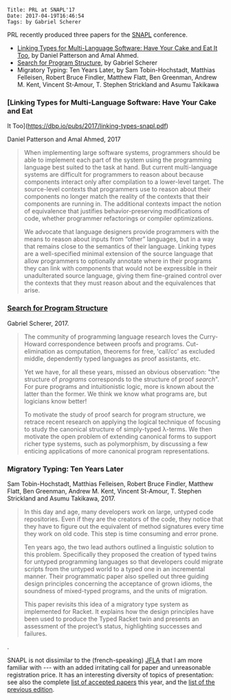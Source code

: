     Title: PRL at SNAPL'17
    Date: 2017-04-19T16:46:54
    Tags: by Gabriel Scherer

PRL recently produced three papers for the
[SNAPL](http://snapl.org/2017/index.html) conference.

- [Linking Types for Multi-Language Software: Have Your Cake and Eat
  It Too](https://dbp.io/pubs/2017/linking-types-snapl.pdf), by Daniel
  Patterson and Amal Ahmed.
- [Search for Program Structure](http://www.ccs.neu.edu/home/gasche/research/canonical-forms/snapl.pdf),
  by Gabriel Scherer
- Migratory Typing: Ten Years Later, by Sam Tobin-Hochstadt, Matthias
  Felleisen, Robert Bruce Findler, Matthew Flatt, Ben Greenman, Andrew
  M. Kent, Vincent St-Amour, T. Stephen Strickland and Asumu Takikawa

<!-- more -->

### [Linking Types for Multi-Language Software: Have Your Cake and Eat
  It Too](https://dbp.io/pubs/2017/linking-types-snapl.pdf)

Daniel Patterson and Amal Ahmed, 2017

> When implementing large software systems, programmers should be able
> to implement each part of the system using the programming language
> best suited to the task at hand. But current multi-language systems
> are difficult for programmers to reason about because components
> interact only after compilation to a lower-level target. The
> source-level contexts that programmers use to reason about their
> components no longer match the reality of the contexts that their
> components are running in. The additional contexts impact the notion
> of equivalence that justifies behavior-preserving modifications of
> code, whether programmer refactorings or compiler optimizations.
>
> We advocate that language designers provide programmers with the
> means to reason about inputs from “other” languages, but in a way
> that remains close to the semantics of their language. Linking types
> are a well-specified minimal extension of the source language that
> allow programmers to optionally annotate where in their programs
> they can link with components that would not be expressible in their
> unadulterated source language, giving them fine-grained control over
> the contexts that they must reason about and the equivalences that
> arise.

### [Search for Program Structure](http://www.ccs.neu.edu/home/gasche/research/canonical-forms/snapl.pdf)

Gabriel Scherer, 2017.

> The community of programming language research loves the
> Curry-Howard correspondence between proofs and
> programs. Cut-elimination as computation, theorems for free,
> 'call/cc' as excluded middle, dependently typed languages as proof
> assistants, etc.
>
> Yet we have, for all these years, missed an obvious observation:
> "the structure of *programs* corresponds to the structure of proof
> *search*". For pure programs and intuitionistic logic, more is known
> about the latter than the former. We think we know what programs
> are, but logicians know better!
>
> To motivate the study of proof search for program structure, we
> retrace recent research on applying the logical technique of focusing
> to study the canonical structure of simply-typed λ-terms. We then
> motivate the open problem of extending canonical forms to support
> richer type systems, such as polymorphism, by discussing a few
> enticing applications of more canonical program representations.

### Migratory Typing: Ten Years Later

Sam Tobin-Hochstadt, Matthias Felleisen, Robert Bruce Findler, Matthew
Flatt, Ben Greenman, Andrew M. Kent, Vincent St-Amour, T. Stephen
Strickland and Asumu Takikawa, 2017.

> In this day and age, many developers work on large, untyped code
> repositories. Even if they are the creators of the code, they notice
> that they have to figure out the equivalent of method signatures
> every time they work on old code. This step is time consuming and
> error prone.
>
> Ten years ago, the two lead authors outlined a linguistic solution
> to this problem. Specifically they proposed the creation of typed
> twins for untyped programming languages so that developers could
> migrate scripts from the untyped world to a typed one in an
> incremental manner. Their programmatic paper also spelled out three
> guiding design principles concerning the acceptance of grown idioms,
> the soundness of mixed-typed programs, and the units of migration.
>
> This paper revisits this idea of a migratory type system as
> implemented for Racket. It explains how the design principles have
> been used to produce the Typed Racket twin and presents an
> assessment of the project’s status, highlighting successes and
> failures.

.

SNAPL is not dissimilar to the (french-speaking)
[JFLA](http://jfla.inria.fr/) that I am more familiar with --- with an
added irritating call for paper and unreasonable registration
price. It has an interesting diversity of topics of presentation: see
also the complete [list of accepted
papers](http://snapl.org/2017/papers.html) this year, and the [list of
the previous edition](http://snapl.org/2015/papers.html).
